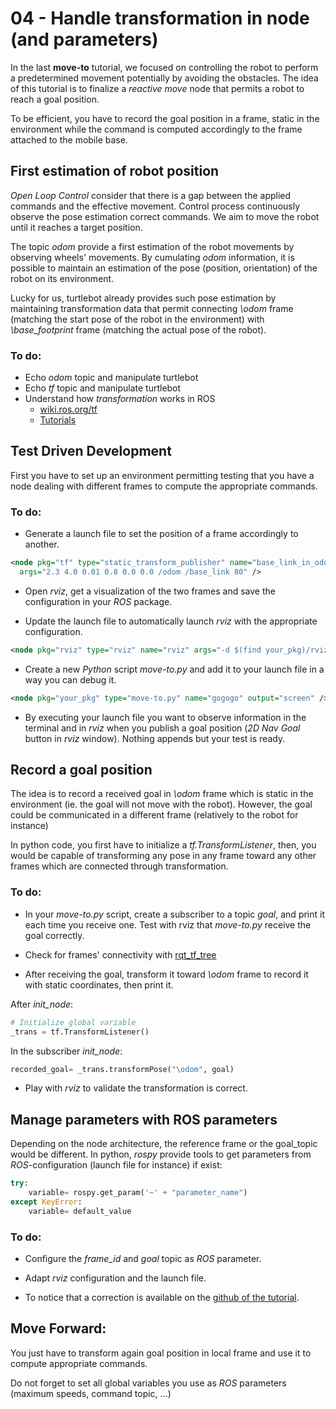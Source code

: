 # 04 - Handle transformation in node (and parameters)

In the last **move-to** tutorial, we focused on controlling the robot to perform a predetermined movement potentially by avoiding the obstacles.
The idea of this tutorial is to finalize a *reactive move* node that permits a robot to reach a goal position.

To be efficient, you have to record the goal position in a frame, static in the environment while the command is computed accordingly to the frame attached to the mobile base.

## First estimation of robot position

*Open Loop Control* consider that there is a gap between the applied commands and the effective movement.
Control process continuously observe the pose estimation correct commands.
We aim to move the robot until it reaches a target position.

The topic *odom* provide a first estimation of the robot movements by observing wheels' movements.
By cumulating *odom* information, it is possible to maintain an estimation of the pose (position, orientation) of the robot on its environment.

Lucky for us, turtlebot already provides such pose estimation by maintaining transformation data that permit connecting *\odom* frame (matching the start pose of the robot in the environment) with *\base_footprint* frame (matching the actual pose of the robot).

### To do:

- Echo *odom* topic and manipulate turtlebot
- Echo *tf* topic and manipulate turtlebot
- Understand how *transformation* works in ROS
  * [wiki.ros.org/tf](http://wiki.ros.org/tf)
  * [Tutorials](http://wiki.ros.org/tf/Tutorials)


## Test Driven Development

First you have to set up an environment permitting testing that you have a node dealing with different frames to compute the appropriate commands.

### To do:

- Generate a launch file to set the position of a frame accordingly to another.

```xml
<node pkg="tf" type="static_transform_publisher" name="base_link_in_odom"
  args="2.3 4.0 0.01 0.8 0.0 0.0 /odom /base_link 80" />
```
- Open *rviz*, get a visualization of the two frames and save the configuration in your *ROS* package.

- Update the launch file to automatically launch *rviz* with the appropriate configuration.

```xml
<node pkg="rviz" type="rviz" name="rviz" args="-d $(find your_pkg)/rviz/test_move.rviz" />
```

- Create a new *Python* script *move-to.py* and add it to your launch file in a way you can debug it.

```xml
<node pkg="your_pkg" type="move-to.py" name="gogogo" output="screen" />
```

- By executing your launch file you want to observe information in the terminal and in *rviz* when you publish a goal position (*2D Nav Goal* button in *rviz* window).
Nothing appends but your test is ready.

## Record a goal position

The idea is to record a received goal in *\odom* frame which is static in the environment (ie. the goal will not move with the robot).
However, the goal could be communicated in a different frame (relatively to the robot for instance)

In python code, you first have to initialize a *tf.TransformListener*, then, you would be capable of transforming any pose in any frame toward any other frames which are connected through transformation.

### To do:

- In your *move-to.py* script, create a subscriber to a topic *goal*, and print it each time you receive one. Test with rviz that *move-to.py* receive the goal correctly.

- Check for frames' connectivity with [rqt_tf_tree](https://wiki.ros.org/rqt_tf_tree)

- After receiving the goal, transform it toward *\odom* frame to record it with static coordinates, then print it.

After *init_node*:

```python
# Initialize global variable
_trans = tf.TransformListener()
```

In the subscriber *init_node*:

```python
recorded_goal= _trans.transformPose("\odom", goal)
```

- Play with *rviz* to validate the transformation is correct.


## Manage parameters with ROS parameters

Depending on the node architecture, the reference frame or the goal_topic would be different.
In python, *rospy* provide tools to get parameters from *ROS*-configuration (launch file for instance) if exist:

```python
try:
    variable= rospy.get_param('~' + "parameter_name")
except KeyError:
    variable= default_value
```

### To do:

- Configure the *frame_id* and *goal* topic as *ROS* parameter.

- Adapt *rviz* configuration and the launch file.

- To notice that a correction is available on the [github of the tutorial](https://github.com/ceri-num/uv-larm/tree/master/tutorials/handle-tf-pkg).

## Move Forward:

You just have to transform again goal position in local frame and use it to compute appropriate commands.

Do not forget to set all global variables you use as *ROS* parameters (maximum speeds, command topic, ...)
